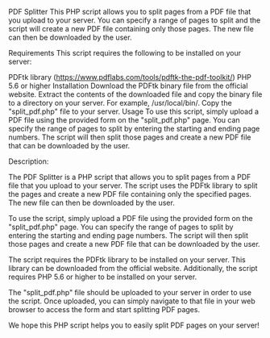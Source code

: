 PDF Splitter
This PHP script allows you to split pages from a PDF file that you upload to your server. You can specify a range of pages to split and the script will create a new PDF file containing only those pages. The new file can then be downloaded by the user.

Requirements
This script requires the following to be installed on your server:

PDFtk library (https://www.pdflabs.com/tools/pdftk-the-pdf-toolkit/)
PHP 5.6 or higher
Installation
Download the PDFtk binary file from the official website.
Extract the contents of the downloaded file and copy the binary file to a directory on your server. For example, /usr/local/bin/.
Copy the "split_pdf.php" file to your server.
Usage
To use this script, simply upload a PDF file using the provided form on the "split_pdf.php" page. You can specify the range of pages to split by entering the starting and ending page numbers. The script will then split those pages and create a new PDF file that can be downloaded by the user.

Description:

The PDF Splitter is a PHP script that allows you to split pages from a PDF file that you upload to your server. The script uses the PDFtk library to split the pages and create a new PDF file containing only the specified pages. The new file can then be downloaded by the user.

To use the script, simply upload a PDF file using the provided form on the "split_pdf.php" page. You can specify the range of pages to split by entering the starting and ending page numbers. The script will then split those pages and create a new PDF file that can be downloaded by the user.

The script requires the PDFtk library to be installed on your server. This library can be downloaded from the official website. Additionally, the script requires PHP 5.6 or higher to be installed on your server.

The "split_pdf.php" file should be uploaded to your server in order to use the script. Once uploaded, you can simply navigate to that file in your web browser to access the form and start splitting PDF pages.

We hope this PHP script helps you to easily split PDF pages on your server!
